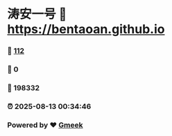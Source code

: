 # 涛安一号 :link: https://bentaoan.github.io 
### :page_facing_up: [112](https://bentaoan.github.io/tag.html) 
### :speech_balloon: 0 
### :hibiscus: 198332 
### :alarm_clock: 2025-08-13 00:34:46 
### Powered by :heart: [Gmeek](https://github.com/Meekdai/Gmeek)
